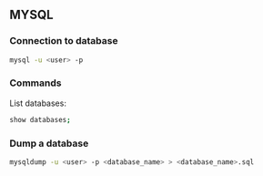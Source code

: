 ## MYSQL

### Connection to database
```bash
mysql -u <user> -p
```

### Commands
List databases:
```bash
show databases;
```


### Dump a database
```bash
mysqldump -u <user> -p <database_name> > <database_name>.sql
```
